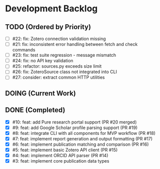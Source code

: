 # Development Backlog

## TODO (Ordered by Priority)
- [ ] #22: fix: Zotero connection validation missing
- [ ] #21: fix: inconsistent error handling between fetch and check commands
- [ ] #23: fix: test suite regression - message mismatch
- [ ] #24: fix: no API key validation
- [ ] #25: refactor: sources.py exceeds size limit
- [ ] #26: fix: ZoteroSource class not integrated into CLI
- [ ] #27: consider: extract common HTTP utilities

## DOING (Current Work)

## DONE (Completed)
- [x] #10: feat: add Pure research portal support (PR #20 merged)
- [x] #9: feat: add Google Scholar profile parsing support (PR #19)
- [x] #8: feat: integrate CLI with all components for MVP workflow (PR #18)
- [x] #7: feat: implement report generation and output formatting (PR #17)
- [x] #6: feat: implement publication matching and comparison (PR #16)
- [x] #5: feat: implement basic Zotero API client (PR #15)
- [x] #4: feat: implement ORCID API parser (PR #14)
- [x] #3: feat: implement core publication data types